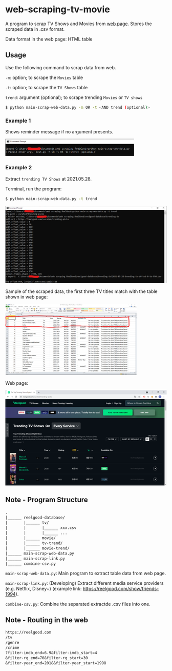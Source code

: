 # web-scraping-tv-movie

A program to scrap TV Shows and Movies from [web page](https://reelgood.com/). Stores the scraped data in .csv format.

Data format in the web page: HTML table 

## Usage

Use the following command to scrap data from web.  

`-m`: option; to scrape the `Movies` table

`-t`: option; to scrape the `TV Shows` table

`trend`: argument (optional); to scrape trending `Movies` or `TV shows`

```sh
$ python main-scrap-web-data.py -m OR -t <AND trend (optional)>
```

### Example 1

Shows reminder message if no argument presents.

<img src="img\terminal-run-prog-no-args.png" style="zoom:50%;"/>

### Example 2

Extract `trending TV Shows` at 2021.05.28.

Terminal, run the program:

```sh
$ python main-scrap-web-data.py -t trend
```

<img src="img\terminal-run-prog-args-tv-trend.png" style="zoom:50%;"/>

Sample of the scraped data, the first three TV titles match with the table shown in web page:

<img src="img\csv-tv-trend.png" style="zoom:40%;"/>

Web page:

<img src="img\reelgood-data-trend-tv-20210528.png" style="zoom:50%;"/>

## Note - Program Structure

```
.
|______ reelgood-database/
|       |______ tv/
|       |       |______ xxx.csv
|       |       |______ ...
|       |______ movie/
|       |______ tv-trend/
|       |______ movie-trend/
|______ main-scrap-web-data.py
|______ main-scrap-link.py
|______ combine-csv.py
```

`main-scrap-web-data.py`: Main program to extract table data from web page.

`main-scrap-link.py`: (Developing) Extract different media service providers (e.g. Netflix, Disney+) (example link: https://reelgood.com/show/friends-1994).

`combine-csv.py`: Combine the separated extractde .csv files into one. 

## Note - Routing in the web
```
https://reelgood.com
/tv
/genre
/crime
?filter-imdb_end=6.9&filter-imdb_start=4
&filter-rg_end=70&filter-rg_start=30
&filter-year_end=2018&filter-year_start=1998
```
